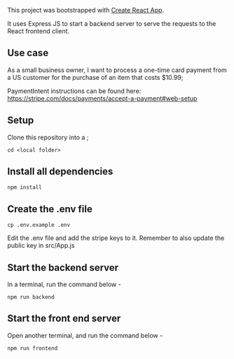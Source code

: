 This project was bootstrapped with [Create React App](https://github.com/facebook/create-react-app).

It uses Express JS to start a backend server to serve the requests to the React frontend client.

## Use case
As a small business owner, I want to process a one-time card payment from a US customer for the purchase of an item that costs $10.99; 

PaymentIntent instructions can be found here: https://stripe.com/docs/payments/accept-a-payment#web-setup

## Setup
Clone this repository into a <local folder>;
```
cd <local folder>
```

## Install all dependencies

```
npm install
```

## Create the .env file

```
cp .env.example .env
```
Edit the .env file and add the stripe keys to it. Remember to also update the public key in src/App.js


## Start the backend server
In a terminal, run the command below - 
```
npm run backend 
```

## Start the front end server
Open another terminal, and run the command below - 

```
npm run frontend
```
